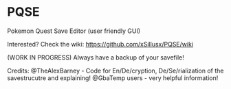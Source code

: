 # PQSE
Pokemon Quest Save Editor (user friendly GUI)

Interested? Check the wiki: https://github.com/xSillusx/PQSE/wiki

(WORK IN PROGRESS)
Always have a backup of your savefile!

Credits:
@TheAlexBarney - Code for En/De/cryption, De/Se/rialization of the savestrucutre and explaining!
@GbaTemp users - very helpful information!
